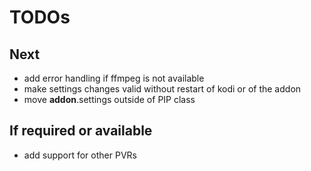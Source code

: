 # TODOs

## Next

* add error handling if ffmpeg is not available
* make settings changes valid without restart of kodi or of the addon
* move __addon__.settings outside of PIP class

## If required or available

* add support for other PVRs


